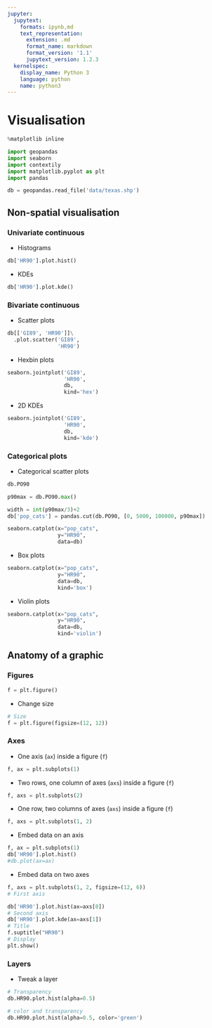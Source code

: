 ```yaml
---
jupyter:
  jupytext:
    formats: ipynb,md
    text_representation:
      extension: .md
      format_name: markdown
      format_version: '1.1'
      jupytext_version: 1.2.3
  kernelspec:
    display_name: Python 3
    language: python
    name: python3
---
```


# Visualisation

```python
%matplotlib inline

import geopandas
import seaborn
import contextily
import matplotlib.pyplot as plt
import pandas

db = geopandas.read_file('data/texas.shp')
```

## Non-spatial visualisation


### Univariate continuous


* Histograms

```python
db['HR90'].plot.hist()
```

* KDEs

```python
db['HR90'].plot.kde()
```

### Bivariate continuous


* Scatter plots

```python
db[['GI89', 'HR90']]\
  .plot.scatter('GI89', 
                'HR90')
```

* Hexbin plots

```python
seaborn.jointplot('GI89', 
                  'HR90', 
                  db, 
                  kind='hex')
```

* 2D KDEs

```python
seaborn.jointplot('GI89', 
                  'HR90', 
                  db, 
                  kind='kde')
```

### Categorical plots


* Categorical scatter plots

```python
db.PO90
```

```python
p90max = db.PO90.max()
```

```python
width = int(p90max/3)+2
db['pop_cats'] = pandas.cut(db.PO90, [0, 5000, 100000, p90max])
```

```python
seaborn.catplot(x="pop_cats",
                y="HR90",
                data=db)
```

* Box plots

```python
seaborn.catplot(x="pop_cats",
                y="HR90",
                data=db,
                kind='box')
```

* Violin plots

```python
seaborn.catplot(x="pop_cats",
                y="HR90",
                data=db,
                kind='violin')
```

## Anatomy of a graphic


### Figures

```python
f = plt.figure()
```

* Change size

```python
# Size
f = plt.figure(figsize=(12, 12))
```

### Axes


* One axis (`ax`) inside a figure (`f`)

```python
f, ax = plt.subplots(1)
```

* Two rows, one column of axes (`axs`) inside a figure (`f`)

```python
f, axs = plt.subplots(2)
```

* One row, two columns of axes (`axs`) inside a figure (`f`)

```python
f, axs = plt.subplots(1, 2)
```

* Embed data on an axis

```python
f, ax = plt.subplots(1)
db['HR90'].plot.hist()
#db.plot(ax=ax)
```

* Embed data on two axes

```python
f, axs = plt.subplots(1, 2, figsize=(12, 6))
# First axis

db['HR90'].plot.hist(ax=axs[0])
# Second axis
db['HR90'].plot.kde(ax=axs[1])
# Title
f.suptitle("HR90")
# Display
plt.show()
```

### Layers


* Tweak a layer

```python
# Transparency
db.HR90.plot.hist(alpha=0.5)
```

```python
# color and transparency
db.HR90.plot.hist(alpha=0.5, color='green')
```
